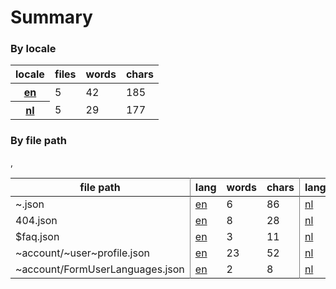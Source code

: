 # Summary

### By locale

<table><thead><tr><th>locale</th><th>files</th><th>words</th><th>chars</th></tr></thead><tbody><tr><th><a href="https://github.com/your-network/translations/tree/dev/en">en</a></th><td>5</td><td>42</td><td>185</td></tr><tr><th><a href="https://github.com/your-network/translations/tree/dev/nl">nl</a></th><td>5</td><td>29</td><td>177</td></tr></tbody></table>

### By file path

<table><thead><tr><th style="border-right:1px solid grey">file path</th><th>lang</th><th>words</th><th style="border-right:1px solid grey">chars</th>,<th>lang</th><th>words</th><th style="border-right:1px solid grey">chars</th></tr></thead><tbody><tr><td style="border-right:1px solid grey">~.json</td><td><a href="https://github.com/your-network/translations/tree/dev/en/~.json">en</a></td><td>6</td><td style="border-right:1px solid grey">86</td><td><a href="https://github.com/your-network/translations/tree/dev/nl/~.json">nl</a></td><td>6</td><td style="border-right:1px solid grey">86</td></tr><tr><td style="border-right:1px solid grey">404.json</td><td><a href="https://github.com/your-network/translations/tree/dev/en/404.json">en</a></td><td>8</td><td style="border-right:1px solid grey">28</td><td><a href="https://github.com/your-network/translations/tree/dev/nl/404.json">nl</a></td><td>8</td><td style="border-right:1px solid grey">28</td></tr><tr><td style="border-right:1px solid grey">$faq.json</td><td><a href="https://github.com/your-network/translations/tree/dev/en/$faq.json">en</a></td><td>3</td><td style="border-right:1px solid grey">11</td><td><a href="https://github.com/your-network/translations/tree/dev/nl/$faq.json">nl</a></td><td>3</td><td style="border-right:1px solid grey">11</td></tr><tr><td style="border-right:1px solid grey">~account/~user~profile.json</td><td><a href="https://github.com/your-network/translations/tree/dev/en/~account/~user~profile.json">en</a></td><td>23</td><td style="border-right:1px solid grey">52</td><td><a href="https://github.com/your-network/translations/tree/dev/nl/~account/~user~profile.json">nl</a></td><td>10</td><td style="border-right:1px solid grey">44</td></tr><tr><td style="border-right:1px solid grey">~account/FormUserLanguages.json</td><td><a href="https://github.com/your-network/translations/tree/dev/en/~account/FormUserLanguages.json">en</a></td><td>2</td><td style="border-right:1px solid grey">8</td><td><a href="https://github.com/your-network/translations/tree/dev/nl/~account/FormUserLanguages.json">nl</a></td><td>2</td><td style="border-right:1px solid grey">8</td></tr></tbody></table>
